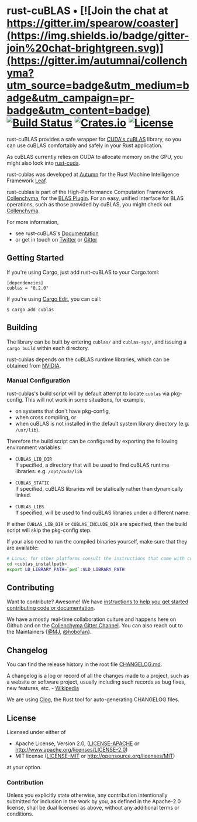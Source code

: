 # rust-cuBLAS • [![Join the chat at https://gitter.im/spearow/coaster](https://img.shields.io/badge/gitter-join%20chat-brightgreen.svg)](https://gitter.im/autumnai/collenchyma?utm_source=badge&utm_medium=badge&utm_campaign=pr-badge&utm_content=badge) [![Build Status](https://ci.spearow.io/api/v1/teams/spearow/pipelines/juice/jobs/test-rust-cublas/badge)](https://ci.spearow.io/teams/spearow/pipelines/juice/jobs/test-rust-cublas) [![Crates.io](https://img.shields.io/crates/v/rcublas.svg)](https://crates.io/crates/rcublas) [![License](https://img.shields.io/crates/l/rcublas.svg)](LICENSE)

rust-cuBLAS provides a safe wrapper for [CUDA's cuBLAS][cublas] library, so you
can use cuBLAS comfortably and safely in your Rust application.

As cuBLAS currently relies on CUDA to allocate memory on the GPU, you might also
look into [rust-cuda][rust-cuda].

rust-cublas was developed at [Autumn][autumn] for the Rust Machine Intelligence
Framework [Leaf][leaf].

rust-cublas is part of the High-Performance Computation Framework [Collenchyma][collenchyma], for the
[BLAS Plugin][plugin]. For an easy, unified interface for BLAS operations, such as those provided by
cuBLAS, you might check out [Collenchyma][collenchyma].

For more information,

* see rust-cuBLAS's [Documentation](http://autumnai.github.io/rust-cublas)
* or get in touch on [Twitter][twitter-autumn] or [Gitter][gitter-collenchyma]

[cublas]: https://developer.nvidia.com/cublas
[rust-cuda]: https://github.com/autumnai/rust-cuda
[collenchyma]: https://github.com/autumnai/collenchyma
[plugin]: https://github.com/autumnai/collenchyma-blas
[autumn]: http://autumnai.com
[leaf]: https://github.com/autumnai/leaf
[twitter-autumn]: https://twitter.com/autumn_eng

## Getting Started

If you're using Cargo, just add rust-cuBLAS to your Cargo.toml:

    [dependencies]
    cublas = "0.2.0"

If you're using [Cargo Edit][cargo-edit], you can call:

    $ cargo add cublas

[cargo-edit]: https://github.com/killercup/cargo-edit

## Building

The library can be built by entering `cublas/` and `cublas-sys/`, and issuing a
`cargo build` within each directory.

rust-cublas depends on the cuBLAS runtime libraries,
which can be obtained from [NVIDIA](https://developer.nvidia.com/cublas).

### Manual Configuration

rust-cublas's build script will by default attempt to locate `cublas` via pkg-config.
This will not work in some situations, for example,
* on systems that don't have pkg-config,
* when cross compiling, or
* when cuBLAS is not installed in the default system library directory (e.g. `/usr/lib`).

Therefore the build script can be configured by exporting the following environment variables:

* `CUBLAS_LIB_DIR`<br/>
If specified, a directory that will be used to find cuBLAS runtime libraries.
e.g. `/opt/cuda/lib`

* `CUBLAS_STATIC`<br/>
If specified, cuBLAS libraries will be statically rather than dynamically linked.

* `CUBLAS_LIBS`<br/>
If specified, will be used to find cuBLAS libraries under a different name.

If either `CUBLAS_LIB_DIR` or `CUBLAS_INCLUDE_DIR` are specified, then the build script will skip the pkg-config step.

If your also need to run the compiled binaries yourself, make sure that they are available:
```sh
# Linux; for other platforms consult the instructions that come with cuBLAS
cd <cublas_installpath>
export LD_LIBRARY_PATH=`pwd`:$LD_LIBRARY_PATH
```

## Contributing

Want to contribute? Awesome! We have
[instructions to help you get started contributing code or documentation][contributing].

We have a mostly real-time collaboration culture and happens here on Github and
on the [Collenchyma Gitter Channel][gitter-collenchyma].
You can also reach out to the Maintainers
{[@MJ][mj], [@hobofan][hobofan]}.

[contributing]: CONTRIBUTING.md
[gitter-collenchyma]: https://gitter.im/autumnai/collenchyma
[mj]: https://twitter.com/mjhirn
[hobofan]: https://twitter.com/hobofan

## Changelog

You can find the release history in the root file [CHANGELOG.md][changelog].

A changelog is a log or record of all the changes made to a project, such as a website or software project, usually including such records as bug fixes, new features, etc. - [Wikipedia][changelog-quote]

We are using [Clog][clog], the Rust tool for auto-generating CHANGELOG files.

[changelog]: CHANGELOG.md
[changelog-quote]: https://en.wikipedia.org/wiki/Changelog
[Clog]: https://github.com/clog-tool/clog-cli

## License

Licensed under either of

 * Apache License, Version 2.0, ([LICENSE-APACHE](LICENSE-APACHE) or http://www.apache.org/licenses/LICENSE-2.0)
 * MIT license ([LICENSE-MIT](LICENSE-MIT) or http://opensource.org/licenses/MIT)

at your option.

### Contribution

Unless you explicitly state otherwise, any contribution intentionally submitted
for inclusion in the work by you, as defined in the Apache-2.0 license, shall be dual licensed as above, without any
additional terms or conditions.
